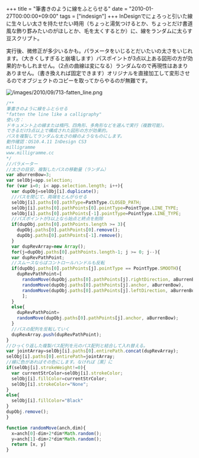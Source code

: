 +++
title = "筆書きのように線をふとらせる"
date = "2010-01-27T00:00:00+09:00"
tags = ["indesign"]
+++
InDesignでにょろっと引いた線に生々しい太さを持たせたい時用（ちょっと湯気つけるとか、ちょっとだけ書道風な飾り罫みたいのがほしとか、毛を太くするとか）に、線をランダムに太らす豆スクリプト。

実行後、微修正が多少いるかも。パラメータをいじるとだいたいの太さをいじれます。（大きくしすぎると崩壊します）パスポイントが3点以上ある図形の方が効果的かもしれません。（2点の曲線は変になる）ランダムなので再現性はあまりありません。（書き換えれば固定できます）オリジナルを直接加工して変形させるのでオブジェクトのコピーを取ってからやるのが無難です。

![/images/2010/09/713-fatten_line.png](/images/2010/09/713-fatten_line.png)

```js
/**
筆書きのように線をふとらせる
"fatten the line like a calligraphy"
使い方：
ドキュメント上の線または楕円、四角形、多角形などを選んで実行（複数可能）。
できるだけ3点以上で構成された図形の方が効果的。
パスを複製してランダムな太さの線のようなものにします。
動作確認：OS10.4.11 InDesign CS3
milligramme
www.milligramme.cc
*/
//パラメーター
//太さの目安、複製したパスの移動量（ランダム）
var aBurrenBow=3;
var selObj=app.selection;
for (var i=0; i< app.selection.length; i++){
  var dupObj=selObj[i].duplicate();
  //パスを閉じて、両端をとんがらせる
  selObj[i].paths[0].pathType=PathType.CLOSED_PATH;
  selObj[i].paths[0].pathPoints[0].pointType=PointType.LINE_TYPE;
  selObj[i].paths[0].pathPoints[-1].pointType=PointType.LINE_TYPE;
  //パスポイントが3以上なら始点と終点を削除
  if(dupObj.paths[0].pathPoints.length >= 3){
    dupObj.paths[0].pathPoints[0].remove();
    dupObj.paths[0].pathPoints[-1].remove();
  }
  var dupRevArray=new Array();
  for(j=dupObj.paths[0].pathPoints.length-1; j >= 0; j--){
  var dupRevPathPoint;
  //スムースならばコントロールハンドルも反転
  if(dupObj.paths[0].pathPoints[j].pointType == PointType.SMOOTH){
    dupRevPathPoint=[
      randomMove(dupObj.paths[0].pathPoints[j].rightDirection, aBurrenBow),
      randomMove(dupObj.paths[0].pathPoints[j].anchor, aBurrenBow),
      randomMove(dupObj.paths[0].pathPoints[j].leftDirection, aBurrenBow)
      ];
  }
  else{
    dupRevPathPoint=
    randomMove(dupObj.paths[0].pathPoints[j].anchor, aBurrenBow);
  }
  //パスの配列を反転していく
  dupRevArray.push(dupRevPathPoint);
}
//ひっくり返した複製パス配列を元のパス配列と結合して入れ替える。
var jointArray=selObj[i].paths[0].entirePath.concat(dupRevArray);
selObj[i].paths[0].entirePath=jointArray;
//線に色があればその色にします。なければ［黒］に
if(selObj[i].strokeWeight!=0){
  var currentStrColor=selObj[i].strokeColor;
  selObj[i].fillColor=currentStrColor;
  selObj[i].strokeColor="None";
}
else{
  selObj[i].fillColor="Black"
}
dupObj.remove();
}

function randomMove(anch,dim){
  x=anch[0]-dim+2*dim*Math.random();
  y=anch[1]-dim+2*dim*Math.random();
  return [x, y]
}
```